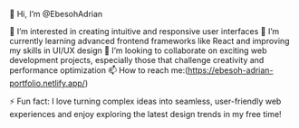 👋 Hi, I’m @EbesohAdrian

👀 I’m interested in creating intuitive and responsive user interfaces
🌱 I’m currently learning advanced frontend frameworks like React and improving my skills in UI/UX design
💞️ I’m looking to collaborate on exciting web development projects, especially those that challenge creativity and performance optimization
📫 How to reach me:(https://ebesoh-adrian-portfolio.netlify.app/)

⚡ Fun fact: I love turning complex ideas into seamless, user-friendly web experiences and enjoy exploring the latest design trends in my free time!


<!---
EbesohAdrian/EbesohAdrian is a ✨ special ✨ repository because its `README.md` (this file) appears on your GitHub profile.
You can click the Preview link to take a look at your changes.
--->
